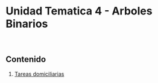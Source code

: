 # Unidad Tematica 4 - Arboles Binarios

<br>

## Contenido

1. [Tareas domiciliarias](./TD/README.md)
